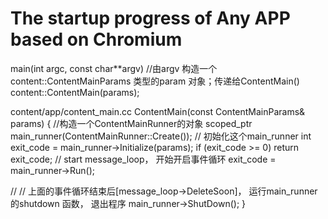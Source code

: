 # The startup progress of  Any APP based on Chromium


main(int argc, const char**argv)
    //由argv 构造一个content::ContentMainParams 类型的param 对象；传递给ContentMain()
    content::ContentMain(params);
    
content/app/content_main.cc
ContentMain(const ContentMainParams& params) {
  //构造一个ContentMainRunner的对象
  scoped_ptr<ContentMainRunner> main_runner(ContentMainRunner::Create());
  // 初始化这个main_runner
  int exit_code = main_runner->Initialize(params);
  if (exit_code >= 0)
    return exit_code;
  // start message_loop， 开始开启事件循环
  exit_code = main_runner->Run();
  
  // 
  // 上面的事件循环结束后[message_loop->DeleteSoon]， 运行main_runner 的shutdown 函数， 退出程序
  main_runner->ShutDown();
}



